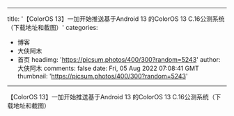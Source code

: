 
---
title: '【ColorOS 13】一加开始推送基于Android 13 的ColorOS 13 C.16公测系统（下载地址和截图）'
categories: 
 - 博客
 - 大侠阿木
 - 首页
headimg: 'https://picsum.photos/400/300?random=5243'
author: 大侠阿木
comments: false
date: Fri, 05 Aug 2022 07:08:41 GMT
thumbnail: 'https://picsum.photos/400/300?random=5243'
---

<div>   
【ColorOS 13】一加开始推送基于Android 13 的ColorOS 13 C.16公测系统（下载地址和截图）  
</div>
            